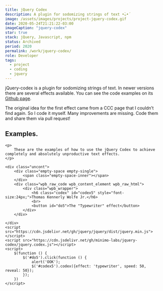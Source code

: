 ```yaml
---
title: jQuery Codex
description: A plugin for sodomizing strings of text •̀ᴗ•́
image: /assets/images/projects/project-jquery-codex.gif
date: 2020-05-24T21:21:22-03:00
imageCaption: "jquery-codex"
star: true
stack: jQuery, Javascript, npm
status: Archived
period: 2020
permalink: /work/jquery-codex/
role: Developer
tags:
  - project
  - coding
  - jquery
---
```


<div class="wrapper">
    <p>
        jQuery-codex is a plugin for sodomizing strings of text. In newer versions there are several effects available. You can see the code examples on its <a href="https://github.com/minimo-io/jquery-codex">Github page</a>.
    </p>
    <p>
        The original idea for the first effect came from a CCC page that I couldn’t find again. So I code it myself. Many improvements are missing. Code them and share them via pull request!
    </p>
    <h2 id="examples" class="h3 font-italic">Examples.</h2>

    <p>
        These are the examples of how to use the jQuery Codex to achieve completely and absolutely unproductive text effects.
    </p>

    <div class="uncont">
        <div class="empty-space empty-single">
            <span class="empty-space-inner"></span>
        </div>
        <div class="wpb_raw_code wpb_content_element wpb_raw_html">
            <div class="wpb_wrapper">
                <h6 class="codex" id="codex5" style="font-size:24px;">Thomas Kennerly Wolfe Jr.</h6>
                <br>
                <button id="do5">The "Typewriter" effect</button>
            </div>
        </div>
            
    </div>
    <script src="https://cdn.jsdelivr.net/gh/jquery/jquery/dist/jquery.min.js"></script>
    <script src="https://cdn.jsdelivr.net/gh/minimo-labs/jquery-codex/jquery.codex.js"></script>
    <script>
        $(function () {
            $('#do5').click(function () {
                alert('OOK');
                $('#codex5').codex({effect: 'typewriter', speed: 50, reveal: 50});
            });
        })
    </script>
</div>